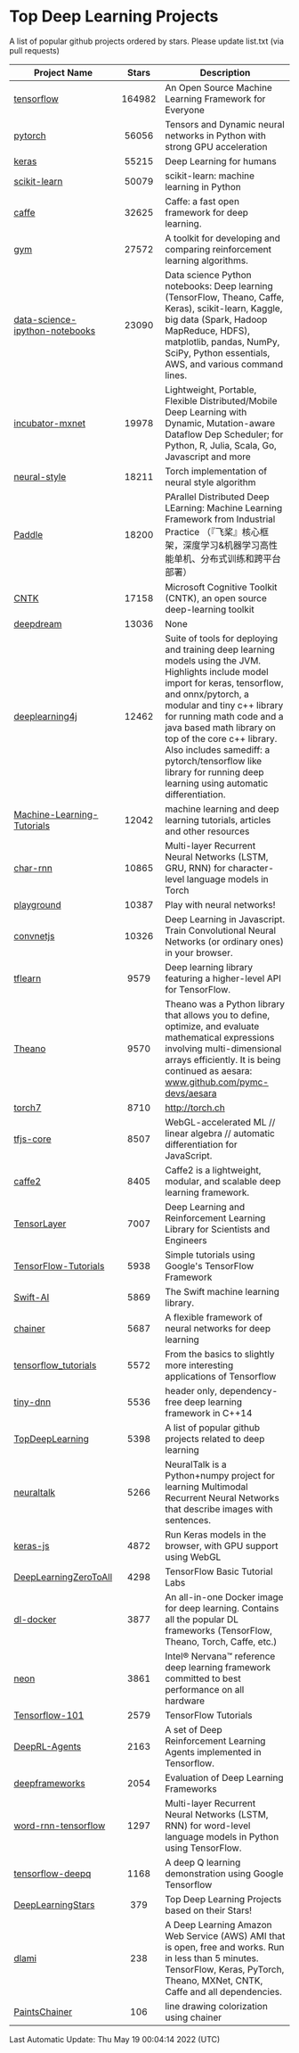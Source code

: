 # Top Deep Learning Projects
A list of popular github projects ordered by stars.
Please update list.txt (via pull requests)

|Project Name| Stars | Description |
| ---------- |:-----:| ----------- |
| [tensorflow](https://github.com/tensorflow/tensorflow) | 164982 | An Open Source Machine Learning Framework for Everyone |
| [pytorch](https://github.com/pytorch/pytorch) | 56056 | Tensors and Dynamic neural networks in Python with strong GPU acceleration |
| [keras](https://github.com/keras-team/keras) | 55215 | Deep Learning for humans |
| [scikit-learn](https://github.com/scikit-learn/scikit-learn) | 50079 | scikit-learn: machine learning in Python |
| [caffe](https://github.com/BVLC/caffe) | 32625 | Caffe: a fast open framework for deep learning. |
| [gym](https://github.com/openai/gym) | 27572 | A toolkit for developing and comparing reinforcement learning algorithms. |
| [data-science-ipython-notebooks](https://github.com/donnemartin/data-science-ipython-notebooks) | 23090 | Data science Python notebooks: Deep learning (TensorFlow, Theano, Caffe, Keras), scikit-learn, Kaggle, big data (Spark, Hadoop MapReduce, HDFS), matplotlib, pandas, NumPy, SciPy, Python essentials, AWS, and various command lines. |
| [incubator-mxnet](https://github.com/apache/incubator-mxnet) | 19978 | Lightweight, Portable, Flexible Distributed/Mobile Deep Learning with Dynamic, Mutation-aware Dataflow Dep Scheduler; for Python, R, Julia, Scala, Go, Javascript and more |
| [neural-style](https://github.com/jcjohnson/neural-style) | 18211 | Torch implementation of neural style algorithm |
| [Paddle](https://github.com/PaddlePaddle/Paddle) | 18200 | PArallel Distributed Deep LEarning: Machine Learning Framework from Industrial Practice （『飞桨』核心框架，深度学习&机器学习高性能单机、分布式训练和跨平台部署） |
| [CNTK](https://github.com/microsoft/CNTK) | 17158 | Microsoft Cognitive Toolkit (CNTK), an open source deep-learning toolkit |
| [deepdream](https://github.com/google/deepdream) | 13036 | None |
| [deeplearning4j](https://github.com/eclipse/deeplearning4j) | 12462 | Suite of tools for deploying and training deep learning models using the JVM. Highlights include model import for keras, tensorflow, and onnx/pytorch, a modular and tiny c++ library for running math code and a java based math library on top of the core c++ library. Also includes samediff: a pytorch/tensorflow like library for running deep learning using automatic differentiation. |
| [Machine-Learning-Tutorials](https://github.com/ujjwalkarn/Machine-Learning-Tutorials) | 12042 | machine learning and deep learning tutorials, articles and other resources  |
| [char-rnn](https://github.com/karpathy/char-rnn) | 10865 | Multi-layer Recurrent Neural Networks (LSTM, GRU, RNN) for character-level language models in Torch |
| [playground](https://github.com/tensorflow/playground) | 10387 | Play with neural networks! |
| [convnetjs](https://github.com/karpathy/convnetjs) | 10326 | Deep Learning in Javascript. Train Convolutional Neural Networks (or ordinary ones) in your browser. |
| [tflearn](https://github.com/tflearn/tflearn) | 9579 | Deep learning library featuring a higher-level API for TensorFlow. |
| [Theano](https://github.com/Theano/Theano) | 9570 | Theano was a Python library that allows you to define, optimize, and evaluate mathematical expressions involving multi-dimensional arrays efficiently. It is being continued as aesara: www.github.com/pymc-devs/aesara |
| [torch7](https://github.com/torch/torch7) | 8710 | http://torch.ch |
| [tfjs-core](https://github.com/tensorflow/tfjs-core) | 8507 | WebGL-accelerated ML // linear algebra // automatic differentiation for JavaScript. |
| [caffe2](https://github.com/facebookarchive/caffe2) | 8405 | Caffe2 is a lightweight, modular, and scalable deep learning framework. |
| [TensorLayer](https://github.com/tensorlayer/TensorLayer) | 7007 | Deep Learning and Reinforcement Learning Library for Scientists and Engineers  |
| [TensorFlow-Tutorials](https://github.com/nlintz/TensorFlow-Tutorials) | 5938 | Simple tutorials using Google's TensorFlow Framework |
| [Swift-AI](https://github.com/Swift-AI/Swift-AI) | 5869 | The Swift machine learning library. |
| [chainer](https://github.com/chainer/chainer) | 5687 | A flexible framework of neural networks for deep learning |
| [tensorflow_tutorials](https://github.com/pkmital/tensorflow_tutorials) | 5572 | From the basics to slightly more interesting applications of Tensorflow |
| [tiny-dnn](https://github.com/tiny-dnn/tiny-dnn) | 5536 | header only, dependency-free deep learning framework in C++14 |
| [TopDeepLearning](https://github.com/aymericdamien/TopDeepLearning) | 5398 | A list of popular github projects related to deep learning |
| [neuraltalk](https://github.com/karpathy/neuraltalk) | 5266 | NeuralTalk is a Python+numpy project for learning Multimodal Recurrent Neural Networks that describe images with sentences. |
| [keras-js](https://github.com/transcranial/keras-js) | 4872 | Run Keras models in the browser, with GPU support using WebGL |
| [DeepLearningZeroToAll](https://github.com/hunkim/DeepLearningZeroToAll) | 4298 | TensorFlow Basic Tutorial Labs |
| [dl-docker](https://github.com/floydhub/dl-docker) | 3877 | An all-in-one Docker image for deep learning. Contains all the popular DL frameworks (TensorFlow, Theano, Torch, Caffe, etc.) |
| [neon](https://github.com/NervanaSystems/neon) | 3861 | Intel® Nervana™ reference deep learning framework committed to best performance on all hardware |
| [Tensorflow-101](https://github.com/sjchoi86/Tensorflow-101) | 2579 | TensorFlow Tutorials |
| [DeepRL-Agents](https://github.com/awjuliani/DeepRL-Agents) | 2163 | A set of Deep Reinforcement Learning Agents implemented in Tensorflow. |
| [deepframeworks](https://github.com/zer0n/deepframeworks) | 2054 | Evaluation of Deep Learning Frameworks |
| [word-rnn-tensorflow](https://github.com/hunkim/word-rnn-tensorflow) | 1297 | Multi-layer Recurrent Neural Networks (LSTM, RNN) for word-level language models in Python using TensorFlow. |
| [tensorflow-deepq](https://github.com/siemanko/tensorflow-deepq) | 1168 | A deep Q learning demonstration using Google Tensorflow |
| [DeepLearningStars](https://github.com/hunkim/DeepLearningStars) | 379 | Top Deep Learning Projects based on their Stars! |
| [dlami](https://github.com/ritchieng/dlami) | 238 | A Deep Learning Amazon Web Service (AWS) AMI that is open, free and works. Run in less than 5 minutes. TensorFlow, Keras, PyTorch, Theano, MXNet, CNTK, Caffe and all dependencies. |
| [PaintsChainer](https://github.com/taizan/PaintsChainer) | 106 | line drawing colorization using chainer |

Last Automatic Update: Thu May 19 00:04:14 2022 (UTC)
